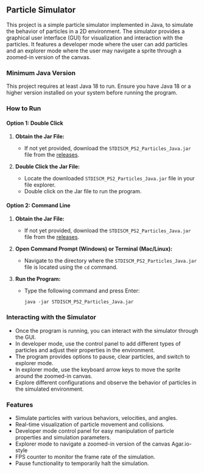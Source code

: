 ## Particle Simulator

This project is a simple particle simulator implemented in Java, to simulate the behavior of particles in a 2D environment. The simulator provides a graphical user interface (GUI) for visualization and interaction with the particles. It features a developer mode where the user can add particles and an explorer mode where the user may navigate a sprite through a zoomed-in version of the canvas.

### Minimum Java Version

This project requires at least Java 18 to run. Ensure you have Java 18 or a higher version installed on your system before running the program.

### How to Run

#### Option 1: Double Click

1. **Obtain the Jar File:**
   - If not yet provided, download the `STDISCM_PS2_Particles_Java.jar` file from the [releases](https://github.com/jerichosy/STDISCM-PS1-Particles_Java/releases/tag/v2.0.0).

2. **Double Click the Jar File:**
   - Locate the downloaded `STDISCM_PS2_Particles_Java.jar` file in your file explorer.
   - Double click on the Jar file to run the program.

#### Option 2: Command Line

1. **Obtain the Jar File:**
   - If not yet provided, download the `STDISCM_PS2_Particles_Java.jar` file from the [releases](https://github.com/jerichosy/STDISCM-PS1-Particles_Java/releases/tag/v2.0.0).

2. **Open Command Prompt (Windows) or Terminal (Mac/Linux):**
   - Navigate to the directory where the `STDISCM_PS2_Particles_Java.jar` file is located using the `cd` command.

3. **Run the Program:**
   - Type the following command and press Enter:
     ```
     java -jar STDISCM_PS2_Particles_Java.jar
     ```

### Interacting with the Simulator

- Once the program is running, you can interact with the simulator through the GUI.
- In developer mode, use the control panel to add different types of particles and adjust their properties in the environment.
- The program provides options to pause, clear particles, and switch to explorer mode.
- In explorer mode, use the keyboard arrow keys to move the sprite around the zoomed-in canvas.
- Explore different configurations and observe the behavior of particles in the simulated environment.

### Features

- Simulate particles with various behaviors, velocities, and angles.
- Real-time visualization of particle movement and collisions.
- Developer mode control panel for easy manipulation of particle properties and simulation parameters.
- Explorer mode to navigate a zoomed-in version of the canvas Agar.io-style 
- FPS counter to monitor the frame rate of the simulation.
- Pause functionality to temporarily halt the simulation.

